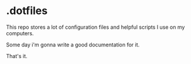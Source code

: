 # .dotfiles

This repo stores a lot of configuration files and helpful scripts I use on my computers.

Some day i'm gonna write a good documentation for it.

That's it.
